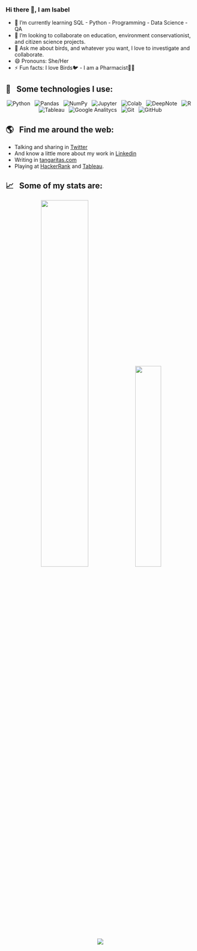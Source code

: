 ### Hi there 👋, I am Isabel


<!--  - 🔭 I’m currently working on ... -->
<!-- - 🤔 I’m looking for help with ... -->

- 🌱 I’m currently learning SQL - Python - Programming - Data Science - QA
- 👯 I’m looking to collaborate on education, environment conservationist, and citizen science projects.
- 💬 Ask me about birds, and whatever you want, I love to investigate and collaborate.
- 😄 Pronouns: She/Her
- ⚡ Fun facts: I love Birds🐦 - I am a Pharmacist👩‍🔬

## 🎯 &nbsp;&nbsp;Some technologies I use:
<p align="center">
  <img src="https://img.shields.io/badge/python-3776AB?&style=for-the-badge&logo=python&logoColor=white"  alt="Python" />&nbsp;&nbsp;
  <img src="https://img.shields.io/badge/pandas-150458?&style=for-the-badge&logo=pandas&logoColor=white"  alt="Pandas" />&nbsp;&nbsp;
  <img src="https://img.shields.io/badge/NumPy-013243?&style=for-the-badge&logo=NumPy&logoColor=white"  alt="NumPy" />&nbsp;&nbsp;
  <img src="https://img.shields.io/badge/Jupyter-F37626?&style=for-the-badge&logo=Jupyter&logoColor=white"  alt="Jupyter" />&nbsp;&nbsp;
  <img src="https://img.shields.io/badge/Google_Colab-F9AB00?&style=for-the-badge&logo=Google-Colab&logoColor=white"  alt="Colab" />&nbsp;&nbsp;
  <img src="https://img.shields.io/badge/Deepnote-3793EF?&style=for-the-badge&logo=Deepnote&logoColor=white"  alt="DeepNote" />&nbsp;&nbsp;
  <img src="https://img.shields.io/badge/R-276DC3?&style=for-the-badge&logo=R&logoColor=white"  alt="R" />&nbsp;&nbsp;  
  <img src="https://img.shields.io/badge/Tableau-E97627?&style=for-the-badge&logo=Tableau&logoColor=white"  alt="Tableau" />&nbsp;&nbsp;
  <img src="https://img.shields.io/badge/Google_Analytics-E37400?&style=for-the-badge&logo=Google-Analytics&logoColor=white"  alt="Google Analitycs" />&nbsp;&nbsp;
  <!--  <img src="https://img.shields.io/badge/Google_Sheets-34A853?&style=for-the-badge&logo=Google-Sheets&logoColor=white"  alt="Sheets" />&nbsp;&nbsp;
  <img src="https://img.shields.io/badge/Microsoft_Excel-217346?&style=for-the-badge&logo=Microsoft-Excel&logoColor=white"  alt="Excel" />&nbsp;&nbsp;
  <img src="https://img.shields.io/badge/LibreOffice-18A303?&style=for-the-badge&logo=LibreOffice&logoColor=white"  alt="LibreOfficeCalc" />&nbsp;&nbsp;  
  <img src="https://img.shields.io/badge/Flask-000000?&style=for-the-badge&logo=Flask&logoColor=white"  alt="Flask" />&nbsp;&nbsp;
  <img src="https://img.shields.io/badge/MySQL-4479A1?&style=for-the-badge&logo=MySQL&logoColor=white"  alt="MySQL" />&nbsp;&nbsp;
  <img src="https://img.shields.io/badge/MongoDB-47A248?&style=for-the-badge&logo=MongoDB&logoColor=white"  alt="MongoDB" />&nbsp;&nbsp; -->
  <img src="https://img.shields.io/badge/Git-F05032?style=for-the-badge&logo=git&logoColor=white" alt="Git" />&nbsp;&nbsp;
  <img src="https://img.shields.io/badge/github%20-%23000.svg?&style=for-the-badge&logo=github&logoColor=white" alt="GitHub" />
</p>

## 🌎 &nbsp;&nbsp;Find me around the web:
- Talking and sharing in <a href="https://twitter.com/isa_yepes">Twitter</a>
- And know a little more about my work in <a href="https://www.linkedin.com/in/isabely/">Linkedin</a>
- Writing in <a href="http://tangaritas.com/">tangaritas.com</a>
- Playing at <a href="https://www.hackerrank.com/Isabely">HackerRank</a> and <a href="https://public.tableau.com/app/profile/isabelyb">Tableau</a>.
<!-- - <a href="https://www.kaggle.com/isabelyepes">Kaggle</a>  -->


## 📈 &nbsp;&nbsp;Some of my stats are:

<p align="center">
  <img src="https://github-readme-stats.vercel.app/api?username=isabelyb&theme=default&show_icons=true&hide=contribs", style="width:50%">
  <img src="https://github-readme-stats.vercel.app/api/top-langs/?username=isabelyb&layout=compact", style="width:37%">
</p>
<p align="center">
  <img align="" src="https://visitor-badge.laobi.icu/badge?page_id=isabelyb/isabelyb" />
</p>


